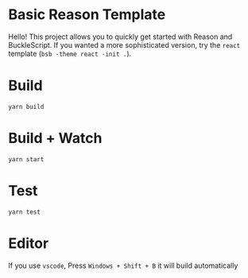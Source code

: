 # Basic Reason Template

Hello! This project allows you to quickly get started with Reason and BuckleScript. If you wanted a more sophisticated version, try the `react` template (`bsb -theme react -init .`).

# Build
```
yarn build
```

# Build + Watch

```
yarn start
```

# Test

```
yarn test
```

# Editor
If you use `vscode`, Press `Windows + Shift + B` it will build automatically
